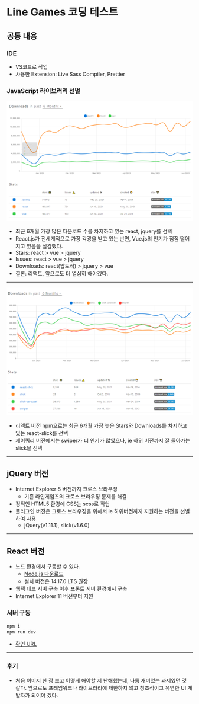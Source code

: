 # Line Games 코딩 테스트

## 공통 내용

### IDE

- VS코드로 작업
- 사용한 Extension: Live Sass Compiler, Prettier

### JavaScript 라이브러리 선별

<img src="npmtrends-js.png" />

- 최근 6개월 가장 많은 다운로드 수를 차지하고 있는 react, jquery를 선택
- React.js가 전세계적으로 가장 각광을 받고 있는 반면, Vue.js의 인기가 점점 떨어지고 있음을 실감했다.
- Stars: react > vue > jquery
- Issues: react > vue > jquery
- Downloads: react(압도적) > jquery > vue
- 결론: 리액트, 앞으로도 더 열심히 해야겠다.

<hr />

<img src="npmtrends-npm.png" />

- 리액트 버전 npm으로는 최근 6개월 가장 높은 Stars와 Downloads를 차지하고 있는 react-slick를 선택
- 제이쿼리 버전에서는 swiper가 더 인기가 많았으나, ie 하위 버전까지 잘 돌아가는 slick을 선택

<hr />

## jQuery 버전

- Internet Explorer 8 버전까지 크로스 브라우징
  - 기존 라인게임즈의 크로스 브라우징 문제를 해결
- 정적인 HTML5 환경에 CSS는 scss로 작업
- 플러그인 버전은 크로스 브라우징을 위해서 ie 하위버전까지 지원하는 버전을 선별하여 사용
  - jQuery(v1.11.1), slick(v1.6.0)

<hr />

## React 버전

- 노드 환경에서 구동할 수 있다.
  - [Node.js 다운로드](https://nodejs.org/en)
  - 설치 버전은 14.17.0 LTS 권장
- 웹팩 데브 서버 구축 이후 프론트 서버 환경에서 구축
- Internet Explorer 11 버전부터 지원

### 서버 구동

```command
npm i
npm run dev
```

- [확인 URL](http://localhost:3090)

<hr />

### 후기

- 처음 이미지 한 장 보고 어떻게 해야할 지 난해했는데, 나름 재미있는 과제였던 것 같다. 앞으로도 프레임워크나 라이브러리에 제한하지 않고 창조적이고 유연한 UI 개발자가 되어야 겠다.
